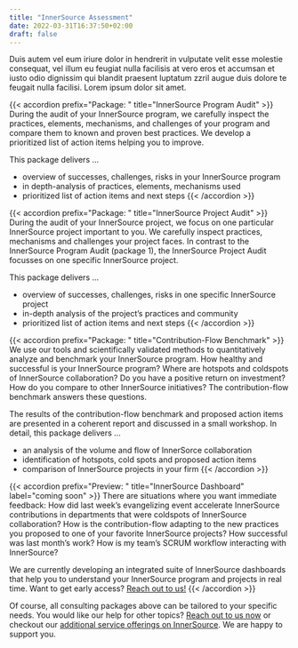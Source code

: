 ```yaml
---
title: "InnerSource Assessment"
date: 2022-03-31T16:37:50+02:00
draft: false
---
```

  
Duis autem vel eum iriure dolor in hendrerit in vulputate velit esse molestie consequat, vel illum eu feugiat nulla facilisis at vero eros et accumsan et iusto odio dignissim qui blandit praesent luptatum zzril augue duis dolore te feugait nulla facilisi. Lorem ipsum dolor sit amet.

{{< accordion prefix="Package: " title="InnerSource Program Audit" >}}
During the audit of your InnerSource program, we carefully inspect the practices, elements, mechanisms, and challenges of your program and compare them to known and proven best practices. We develop a prioritized list of action items helping you to improve.

This package delivers … 
- overview of successes, challenges, risks in your InnerSource program
- in depth-analysis of practices, elements, mechanisms used
- prioritized list of action items and next steps
{{< /accordion >}}

{{< accordion prefix="Package: " title="InnerSource Project Audit" >}}
During the audit of your InnerSource project, we focus on one particular InnerSource project important to you. We carefully inspect practices, mechanisms and challenges your project faces. In contrast to the InnerSource Program Audit (package 1), the InnerSource Project Audit focusses on one specific InnerSource project. 

This package delivers … 
- overview of successes, challenges, risks in one specific InnerSource project
- in-depth analysis of the project’s practices and community
- prioritized list of action items and next steps
{{< /accordion >}}

{{< accordion prefix="Package: " title="Contribution-Flow Benchmark" >}}
We use our tools and scientifically validated methods to quantitatively analyze and benchmark your InnerSource program. How healthy and successful is your InnerSource program? Where are hotspots and coldspots of InnerSource collaboration? Do you have a positive return on investment? How do you compare to other InnerSource initiatives? The contribution-flow benchmark answers these questions.

The results of the contribution-flow benchmark and proposed action items are presented in a coherent report and discussed in a small workshop. In detail, this package delivers …
- an analysis of the volume and flow of InnerSorce collaboration
- identification of hotspots, cold spots and proposed action items
- comparison of InnerSource projects in your firm
{{< /accordion >}}

{{< accordion prefix="Preview: " title="InnerSource Dashboard" label="coming soon" >}}
There are situations where you want immediate feedback: How did last week’s evangelizing event accelerate InnerSource contributions in departments that were coldspots of InnerSource collaboration? How is the contribution-flow adapting to the new practices you proposed to one of your favorite InnerSource projects? How successful was last month’s work? How is my team’s SCRUM workflow interacting with InnerSource?

We are currently developing an integrated suite of InnerSource dashboards that help you to understand your InnerSource program and projects in real time. Want to get early access? [Reach out to us!](mailto:mail@caprarodorner.de)
{{< /accordion >}}

Of course, all consulting packages above can be tailored to your specific needs. You would like our help for other topics? [Reach out to us now](mailto:mail@caprarodorner.de) or checkout our [additional service offerings on InnerSource](/services). We are happy to support you.
